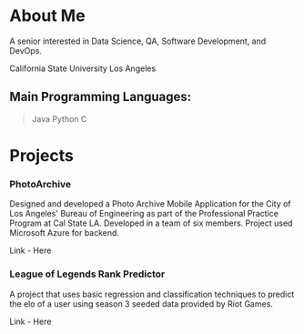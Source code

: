 # About Me

A senior interested in Data Science, QA, Software Development, and DevOps.

California State University Los Angeles

## Main Programming Languages:

> Java
> Python
> C

# Projects

### PhotoArchive
Designed and developed a Photo Archive Mobile Application for the City of Los Angeles' Bureau of Engineering as part of the Professional Practice Program at Cal State LA. 
Developed in a team of six members. Project used Microsoft Azure for backend. 

Link - Here 

### League of Legends Rank Predictor
A project that uses basic regression and classification techniques to predict the elo of a user using season 3 seeded data provided by Riot Games.

Link - Here
